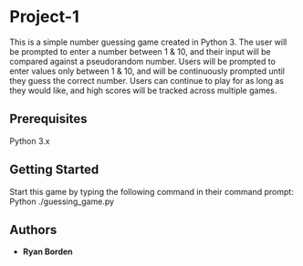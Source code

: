 # Project-1
This is a simple number guessing game created in Python 3. The user will be prompted to enter a number between 1 & 10, and their input will be compared against a pseudorandom number. Users will be prompted to enter values only between 1 & 10, and will be continuously prompted until they guess the correct number. Users can continue to play for as long as they would like, and high scores will be tracked across multiple games. 

## Prerequisites
 Python 3.x

## Getting Started
Start this game by typing the following command in their command prompt:
	Python ./guessing_game.py

## Authors
-	**Ryan Borden**

